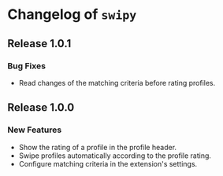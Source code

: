 # Changelog of `swipy`

## Release 1.0.1 

### Bug Fixes
* Read changes of the matching criteria before rating profiles.

## Release 1.0.0

### New Features
* Show the rating of a profile in the profile header.
* Swipe profiles automatically according to the profile rating.
* Configure matching criteria in the extension's settings.